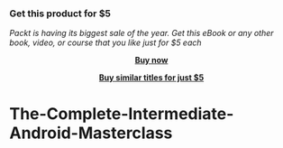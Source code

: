 
### Get this product for $5

<i>Packt is having its biggest sale of the year. Get this eBook or any other book, video, or course that you like just for $5 each</i>


<b><p align='center'>[Buy now](https://packt.link/9781801077897)</p></b>


<b><p align='center'>[Buy similar titles for just $5](https://subscription.packtpub.com/search)</p></b>


# The-Complete-Intermediate-Android-Masterclass